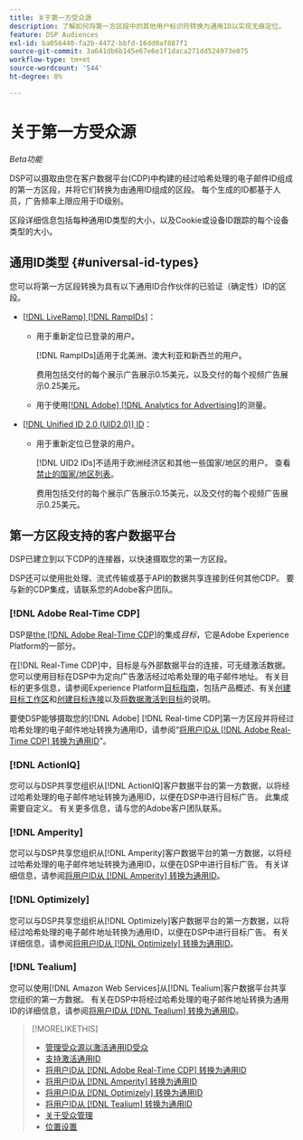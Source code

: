 ```yaml
---
title: 关于第一方受众源
description: 了解如何将第一方区段中的其他用户标识符转换为通用ID以实现无痕定位。
feature: DSP Audiences
exl-id: ba056440-fa2b-4472-bbfd-16dd0af887f1
source-git-commit: 3a641db6b145e67e6e1f1daca271dd524973e075
workflow-type: tm+mt
source-wordcount: '544'
ht-degree: 0%

---
```


# 关于第一方受众源

*Beta功能*

DSP可以摄取由您在客户数据平台(CDP)中构建的经过哈希处理的电子邮件ID组成的第一方区段，并将它们转换为由通用ID组成的区段。 每个生成的ID都基于人员，广告频率上限应用于ID级别<!-- Move that info. to somewhere else? -->。

区段详细信息包括每种通用ID类型的大小，以及Cookie或设备ID跟踪的每个设备类型的大小。

## 通用ID类型 {#universal-id-types}

<!--  Replace below with this once ID5 sources are possible 

Using your first-party data, you can create segments with IDs from the following universal ID partners.

* Authenticated (deterministic) IDs using hashed email addresses:

-->

您可以将第一方区段转换为具有以下通用ID合作伙伴的已验证（确定性）ID的区段。

* [[!DNL LiveRamp] [!DNL RampIDs]](https://liveramp.com/identity-resolution)：

   * 用于重新定位已登录的用户。

     [!DNL RampIDs]适用于北美洲、澳大利亚和新西兰的用户。

     费用包括交付的每个展示广告展示0.15美元，以及交付的每个视频广告展示0.25美元。

   * 用于使用[[!DNL Adobe] [!DNL Analytics for Advertising]](/help/integrations/analytics/overview.md)的测量。

* [[!DNL Unified ID 2.0 (UID2.0)] ID](https://unifiedid.com)：

   * 用于重新定位已登录的用户。

     [!DNL UID2 IDs]不适用于欧洲经济区和其他一些国家/地区的用户。 查看[禁止的国家/地区列表](/help/policies/universal-id-policy.md#prohibited-countries-uid2)。

     费用包括交付的每个展示广告展示0.15美元，以及交付的每个视频广告展示0.25美元。

<!-- Not yet

* Probabilistic (unauthenticated) IDs using hashed email addresses:

  * [[!DNL ID5] IDs](https://id5.io): For retargeting unauthenticated site traffic, prospecting using third-party data, and measurement for both using [[!DNL Adobe] [!DNL Analytics for Advertising]](/help/integrations/analytics/overview.md). ID5 IDs are available for no fee.

    ID5 creates an ID by stitching together user signals (hashed email address) with various browser signals (such as IP address and timestamp).

    [!DNL Analytics] measurement requires all [prerequisites for implementing [!DNL Analytics for Advertising]](/help/integrations/analytics/prerequisites.md) and the [AMO ID and EF ID in your tracking URLs](/help/integrations/analytics/ids.md). You also must sign an agreement with [!DNL ID5] and set a parameter within your existing JavaScript tracking tags. <!-- Contact your Adobe Account Team for instructions. -->

<!--
    >[!NOTE]
    >
    >Third-party segments from [!DNL Eyeota] may automatically include ID5 IDs, in addition to users tracked by cookies or device IDs. The segment details include the size for each type. The usual usage fee for each segment, which is stated next to the segment name, applies; no additional fees are charged for the ID5 IDs.
-->

## 第一方区段支持的客户数据平台

DSP已建立到以下CDP的连接器，以快速摄取您的第一方区段。

DSP还可以使用批处理、流式传输或基于API的数据共享连接到任何其他CDP。 要与新的CDP集成，请联系您的Adobe客户团队。

### [!DNL Adobe Real-Time CDP]

DSP是[the [!DNL Adobe Real-Time CDP]](https://experienceleague.adobe.com/docs/experience-platform/rtcdp/overview.html?lang=zh-Hans)的集成&#x200B;*目标*，它是Adobe Experience Platform的一部分。

在[!DNL Real-Time CDP]中，目标是与外部数据平台的连接，可无缝激活数据。 您可以使用目标在DSP中为定向广告激活经过哈希处理的电子邮件地址。 有关目标的更多信息，请参阅Experience Platform[目标指南](https://experienceleague.adobe.com/docs/experience-platform/destinations/home.html?lang=zh-Hans)，包括产品概述、有关[创建目标工作区](https://experienceleague.adobe.com/docs/experience-platform/destinations/ui/destinations-workspace.html?lang=zh-Hans)和[创建目标连接](https://experienceleague.adobe.com/docs/experience-platform/destinations/ui/connect-destination.html?lang=zh-Hans)以及[将数据激活到目标](https://experienceleague.adobe.com/docs/experience-platform/destinations/ui/activate/activate-segment-streaming-destinations.html?lang=zh-Hans)的说明。

要使DSP能够摄取您的[!DNL Adobe] [!DNL Real-time CDP]第一方区段并将经过哈希处理的电子邮件地址转换为通用ID，请参阅“[将用户ID从 [!DNL Adobe Real-Time CDP] 转换为通用ID](/help/dsp/audiences/sources/source-adobe-rtcdp.md)”。

### [!DNL ActionIQ]

您可以与DSP共享您组织从[!DNL ActionIQ]客户数据平台的第一方数据，以将经过哈希处理的电子邮件地址转换为通用ID，以便在DSP中进行目标广告。 此集成需要自定义。 有关更多信息，请与您的Adobe客户团队联系。

### [!DNL Amperity]

您可以与DSP共享您组织从[!DNL Amperity]客户数据平台的第一方数据，以将经过哈希处理的电子邮件地址转换为通用ID，以便在DSP中进行目标广告。 有关详细信息，请参阅[将用户ID从 [!DNL Amperity] 转换为通用ID](/help/dsp/audiences/sources/source-amperity.md)。

### [!DNL Optimizely]

您可以与DSP共享您组织从[!DNL Optimizely]客户数据平台的第一方数据，以将经过哈希处理的电子邮件地址转换为通用ID，以便在DSP中进行目标广告。 有关详细信息，请参阅[将用户ID从 [!DNL Optimizely] 转换为通用ID](/help/dsp/audiences/sources/source-optimizely.md)。

### [!DNL Tealium]

您可以使用[!DNL Amazon Web Services]从[!DNL Tealium]客户数据平台共享您组织的第一方数据。 有关在DSP中将经过哈希处理的电子邮件地址转换为通用ID的详细信息，请参阅[将用户ID从 [!DNL Tealium] 转换为通用ID](/help/dsp/audiences/sources/source-tealium.md)。

>[!MORELIKETHIS]
>
>* [管理受众源以激活通用ID受众](source-manage.md)
>* [支持激活通用ID](/help/dsp/audiences/universal-ids.md)
>* [将用户ID从 [!DNL Adobe Real-Time CDP] 转换为通用ID](/help/dsp/audiences/sources/source-adobe-rtcdp.md)
>* [将用户ID从 [!DNL Amperity] 转换为通用ID](/help/dsp/audiences/sources/source-amperity.md)
>* [将用户ID从 [!DNL Optimizely] 转换为通用ID](/help/dsp/audiences/sources/source-optimizely.md)
>* [将用户ID从 [!DNL Tealium] 转换为通用ID](/help/dsp/audiences/sources/source-tealium.md)
>* [关于受众管理](/help/dsp/audiences/audience-about.md)
>* [位置设置](/help/dsp/campaign-management/placements/placement-settings.md)
